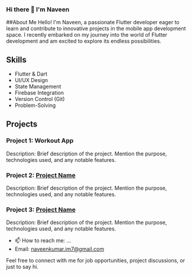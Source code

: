 ### Hi there 👋 I'm Naveen

##About Me
Hello! I'm Naveen, a passionate Flutter developer eager to learn and contribute to innovative projects in the mobile app development space. 
I recently embarked on my journey into the world of Flutter development and am excited to explore its endless possibilities.

## Skills
- Flutter & Dart
- UI/UX Design
- State Management
- Firebase Integration
- Version Control (Git)
- Problem-Solving

## Projects
### Project 1: Workout App
Description: Brief description of the project. Mention the purpose, technologies used, and any notable features.
### Project 2: [Project Name](link_to_repository)
Description: Brief description of the project. Mention the purpose, technologies used, and any notable features.
### Project 3: [Project Name](link_to_repository)
Description: Brief description of the project. Mention the purpose, technologies used, and any notable features.

- 📫 How to reach me: ...
- Email: naveenkumar.im7@gmail.com

Feel free to connect with me for job opportunities, project discussions, or just to say hi.
